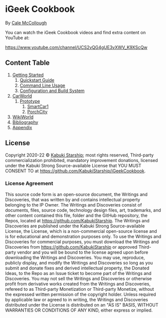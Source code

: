 # iGeek Cookbook

By [Cale McCollough](https://cookingwithcale.org)

You can watch the iGeek Cookbook videos and find extra content on YouTube at:

 https://www.youtube.com/channel/UCS2vQG4gUE3vXWV_K9XScQw

## Content Table

1. [Getting Started](./GettingStarted)
   1. [Quickstart Guide](./GettingStarted/QuickstartGuide)
   1. [Command Line Usage](./GettingStarted/CommandLineUsage)
   1. [Configuration and Build System](./GettingStarted/ConfigurationAndBuildSystem)
1. [CarWorld](./CarWorld)
   1. [Prototype](./CarWorld/Prototype)
      1. [SmartCar1](./CarWorld/Prototype/SmartCar1)
      1. [PorchCity](./CarWorld/Prototype/PorchCity)
1. [WikiWorld](./WikiWorld)
1. [Bibliography](./Bibliography)
1. [Appendix](./Appendix)

## License

Copyright 2020-22 © [Kabuki Starship](https://kabukistarship.com); most rights reserved, Third-party commercialization prohibited, mandatory improvement donations, licensed under the Kabuki Strong Source-available License that YOU MUST CONSENT TO at <https://github.com/KabukiStarship/iGeekCookbook>.

### License Agreement

This source code form is an open-source document, the Writings and Discoveries, that was written by and contains intellectual property belonging to the IP Owner. The Writings and Discoveries consist of documents, files, source code, technology design files, art, trademarks, and other content contained this file, folder and the GitHub repository, the Repos, located at <https://github.com/KabukiStarship>. The Writings and Discoveries are published under the Kabuki Strong Source-available License, the License, which is a non-commercial open-source license and is for educational and demonstration purposes only. To use the Writings and Discoveries for commercial purposes, you must download the Writings and Discoveries from <https://github.com/KabukiStarship> or approved Third-party vendor and you will be bound to the license agreed upon before downloading the Writings and Discoveries. You may use, reproduce, publicly display, and modify the Writings and Discoveries so long as you submit and donate fixes and derived intellectual property, the Donated Ideas, to the Repo as an Issue ticket to become part of the Writings and Discoveries. You may not sell the Writings and Discoveries or otherwise profit from derivative works created from the Writings and Discoveries, refereed to as Third-party Monetization or Third-party Monetize, without the expressed written permission of the copyright holder. Unless required by applicable law or agreed to in writing, the Writings and Discoveries distributed under the License is distributed on an "AS IS" BASIS, WITHOUT WARRANTIES OR CONDITIONS OF ANY KIND, either express or implied.
